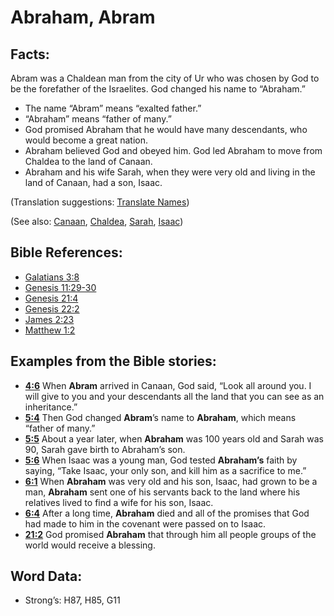 # Abraham, Abram

## Facts:

Abram was a Chaldean man from the city of Ur who was chosen by God to be the forefather of the Israelites. God changed his name to “Abraham.”

* The name “Abram” means “exalted father.”
* “Abraham” means “father of many.”
* God promised Abraham that he would have many descendants, who would become a great nation.
* Abraham believed God and obeyed him. God led Abraham to move from Chaldea to the land of Canaan.
* Abraham and his wife Sarah, when they were very old and living in the land of Canaan, had a son, Isaac.

(Translation suggestions: [Translate Names](../../translate/translate-names))

(See also: [Canaan](../names/canaan.md), [Chaldea](../names/chaldeans.md), [Sarah](../names/sarah.md), [Isaac](../names/isaac.md))

## Bible References:

* [Galatians 3:8](rc://en/tn/help/gal/03/08)
* [Genesis 11:29-30](rc://en/tn/help/gen/11/29)
* [Genesis 21:4](rc://en/tn/help/gen/21/04)
* [Genesis 22:2](rc://en/tn/help/gen/22/02)
* [James 2:23](rc://en/tn/help/jas/02/23)
* [Matthew 1:2](rc://en/tn/help/mat/01/02)

## Examples from the Bible stories:

* __[4:6](rc://en/tn/help/obs/04/06)__ When __Abram__ arrived in Canaan, God said, “Look all around you. I will give to you and your descendants all the land that you can see as an inheritance.”
* __[5:4](rc://en/tn/help/obs/05/04)__ Then God changed __Abram__’s name to __Abraham__, which means “father of many.”
* __[5:5](rc://en/tn/help/obs/05/05)__ About a year later, when __Abraham__ was 100 years old and Sarah was 90, Sarah gave birth to Abraham’s son.
* __[5:6](rc://en/tn/help/obs/05/06)__ When Isaac was a young man, God tested __Abraham’s__ faith by saying, “Take Isaac, your only son, and kill him as a sacrifice to me.”
* __[6:1](rc://en/tn/help/obs/06/01)__ When __Abraham__ was very old and his son, Isaac, had grown to be a man, __Abraham__ sent one of his servants back to the land where his relatives lived to find a wife for his son, Isaac.
* __[6:4](rc://en/tn/help/obs/06/04)__ After a long time, __Abraham__ died and all of the promises that God had made to him in the covenant were passed on to Isaac.
* __[21:2](rc://en/tn/help/obs/21/02)__ God promised __Abraham__ that through him all people groups of the world would receive a blessing.

## Word Data:

* Strong’s: H87, H85, G11

